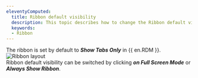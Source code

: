 ```yaml
---
eleventyComputed:
  title: Ribbon default visibility
  description: This topic describes how to change the Ribbon default visibility in Remote Desktop Manager. 
  keywords:
  - Ribbon
---
```


The ribbon is set by default to ***Show Tabs Only*** in {{ en.RDM }}.
![Ribbon layout](https://webdevolutions.blob.core.windows.net/docs/en/kb/KB6000.png)  
Ribbon default visibility can be switched by clicking ***on Full Screen Mode*** or ***Always Show Ribbon***.